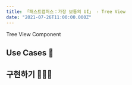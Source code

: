 ```yaml
---
title: 「패스트캠퍼스：가장 보통의 UI」 - Tree View
date: "2021-07-26T11:00:00.000Z"
---
```


Tree View Component

<!-- more -->

## Use Cases 🚸

## 구현하기 👨🏻‍💻
